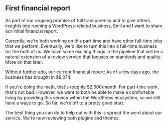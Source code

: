 ## First financial report

As part of our ongoing promise of full transparency and to give others insights into running a WordPress-related business, Emil and I want to share our initial financial report.  

Currently, we're both working on this part time and have other full-time jobs that we perform.  Eventually, we'd like to turn this into a full-time business for the both of us.  We have some exciting things in the pipeline that will be a natural extension of a review service that focuses on standards and quality.  More on that later.

Without further ado, our current financial report:  As of a few days ago, the business has brought in $8,074.

If you're doing the math, that's roughly $2,000/month.  For part-time work, that's not bad.  However, we want to both be able to make a comfortable living by providing this service within the WordPress ecosystem, so we still have a ways to go.  So far, we're off to a pretty good start.

The best thing you can do to help out with this is spread the word about our service.  We're now reviewing both plugins and themes.